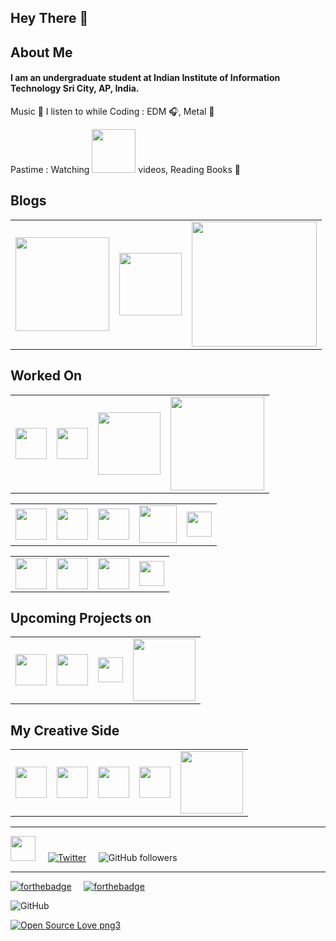## Hey There 👋

## About Me

#### I am an undergraduate student at Indian Institute of Information Technology Sri City, AP, India.

Music 🎵 I listen to while Coding : EDM 🎧, Metal 🎸

Pastime : Watching <img src="https://cdn.worldvectorlogo.com/logos/new-youtube-logo.svg" width=70> videos, Reading Books 📖

## Blogs

<table>
<tr>
<td>
<a href="https://medium.com/@lambatketan"><img src = "https://cdn.worldvectorlogo.com/logos/medium-logo-wordmark-black.svg" width=150></a>
</td>
<td>
<!-- &nbsp;&nbsp;&nbsp;&nbsp; -->
<a href="https://dev.to/ketanlambat"><img src = "https://cdn.worldvectorlogo.com/logos/devto.svg" width=100></a>
<!-- &nbsp;&nbsp;&nbsp;&nbsp; -->
</td>
<td>
<a href="https://www.geeksforgeeks.org/ternary-representation-of-cantor-set/"><img src = "https://media.geeksforgeeks.org/wp-content/uploads/geeksforgeeks-6.png" width=200></a>
</td>
</tr>
</table>

## Worked On

<table>
<tr>
<td>
<img src="https://cdn.worldvectorlogo.com/logos/c.svg" width = 50>
</td>
<td>
<img src="https://cdn.worldvectorlogo.com/logos/python-5.svg" width = 50>
</td>
<td>
<img src="https://cdn.worldvectorlogo.com/logos/django-community.svg" width = 100>
</td>
<td>
<img src="https://upload.wikimedia.org/wikipedia/en/thumb/c/c7/Dialogflow_logo.svg/1041px-Dialogflow_logo.svg.png" width = 150>
</td>

</tr>
</table>
<table>
<tr>
<td>
<img src="https://cdn.worldvectorlogo.com/logos/git-icon.svg" width = 50>
</td>
<td>
<img src="https://cdn.worldvectorlogo.com/logos/github-1.svg" width = 50>
</td>
<td>
<img src="https://cdn.worldvectorlogo.com/logos/linux-tux.svg" width = 50>
</td>
<td>
<img src="https://cdn.worldvectorlogo.com/logos/mysql.svg" width = 60>
</td>
<td>
<img src="https://cdn.worldvectorlogo.com/logos/android.svg" width = 40>
</td>
</tr>
</table>

<table>
<tr>
<td>
<img src="https://cdn.worldvectorlogo.com/logos/html-5.svg" width = 50>
</td>
<td>
<img src="https://cdn.worldvectorlogo.com/logos/css-3.svg" width = 50>
</td>
<td>
<img src="https://cdn.worldvectorlogo.com/logos/flask.svg" width = 50>
</td>
<td>
<img src="https://cdn.worldvectorlogo.com/logos/heroku.svg" width = 40>
</td>
</tr>
</table>

## Upcoming Projects on

<table>
<tr>
<td>
<img src="https://cdn.worldvectorlogo.com/logos/javascript.svg" width = 50>
</td>
<td>
<img src="https://cdn.worldvectorlogo.com/logos/google-cloud-1.svg" width = 50>
</td>
<td>
<img src="https://cdn.worldvectorlogo.com/logos/firebase-2.svg" width = 40>
</td>
<td>
<img src="https://cdn.worldvectorlogo.com/logos/node-js-logo.svg" width = 100>
</td>
</table>

## My Creative Side

<table>
<tr>
<td>
<a href="https://www.instagram.com/the_alpha.eye__/"><img src = "https://cdn.worldvectorlogo.com/logos/instagram-2016.svg" width = 50></a>
</td>
<td>
<img src="https://cdn.worldvectorlogo.com/logos/lightroom-cc.svg" width = 50>
</td>
<td>
<img src="https://cdn.worldvectorlogo.com/logos/photoshop-cc.svg" width = 50>
</td>
<td>
<img src="https://cdn.worldvectorlogo.com/logos/premiere-cc.svg" width = 50>
</td>
<td>
<a href="https://www.shutterstock.com/g/Ketan+Lambat"><img src = "https://cdn.worldvectorlogo.com/logos/shutterstock.svg" width = 100></a>
</td>
</tr>
</table>

---

<a href="https://www.linkedin.com/in/ketan-lambat/"><img src = "https://cdn.worldvectorlogo.com/logos/linkedin-icon-2.svg" width = 40></a>
&nbsp;&nbsp;&nbsp;
[![Twitter](https://img.shields.io/twitter/follow/KetanLambat.svg?style=social&label=@KetanLambat)](https://twitter.com/KetanLambat)
&nbsp;&nbsp;&nbsp;
![GitHub followers](https://img.shields.io/github/followers/ketan-lambat?style=social)

---

[![forthebadge](https://forthebadge.com/images/badges/built-with-love.svg)](https://forthebadge.com)
&nbsp;&nbsp;&nbsp;
[![forthebadge](https://forthebadge.com/images/badges/uses-badges.svg)](https://forthebadge.com)

![GitHub](https://img.shields.io/github/license/ketan-lambat/ketan-lambat?style=plastic)

[![Open Source Love png3](https://badges.frapsoft.com/os/v3/open-source.png?v=103)](https://github.com/mixxxdj/mixxx/pull/2595)

<!-- [![HitCount](http://hits.dwyl.com/ketan-lambat/ketan-lambat.svg)](http://hits.dwyl.com/ketan-lambat/ketan-lambat) -->

<!--
**ketan-lambat/ketan-lambat** is a ✨ _special_ ✨ repository because its `README.md` (this file) appears on your GitHub profile.

Here are some ideas to get you started:

- 🔭 I’m currently working on ...
- 🌱 I’m currently learning ...
- 👯 I’m looking to collaborate on ...
- 🤔 I’m looking for help with ...
- 💬 Ask me about ...
- 📫 How to reach me: ...
- 😄 Pronouns: ...
- ⚡ Fun fact: ...
-->
